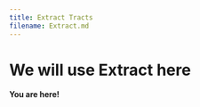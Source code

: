 ```yaml
---
title: Extract Tracts
filename: Extract.md
---
```


We will use Extract here
=====

**You are here!**
